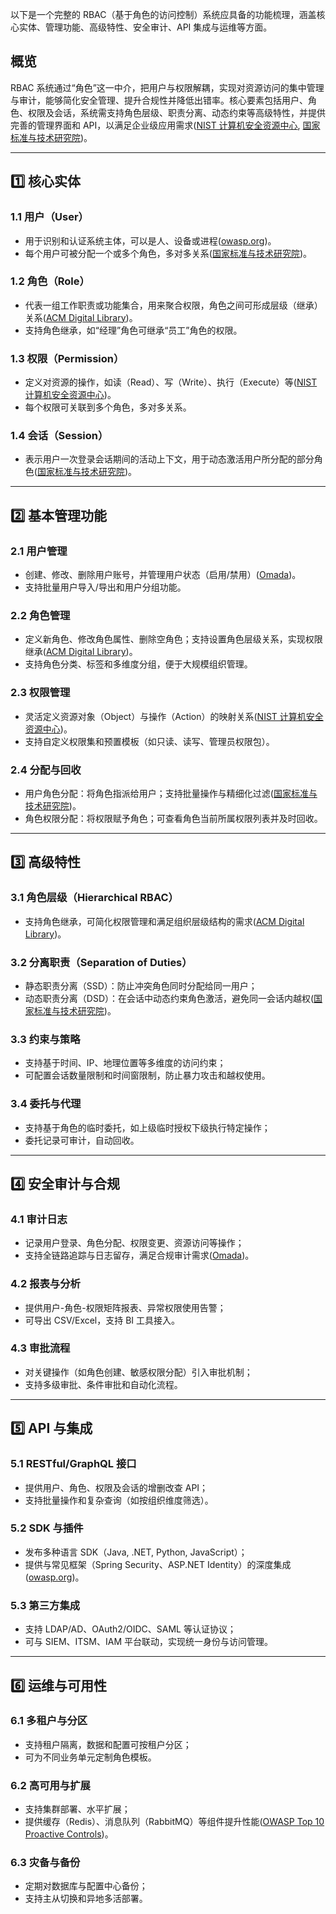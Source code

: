 以下是一个完整的 RBAC（基于角色的访问控制）系统应具备的功能梳理，涵盖核心实体、管理功能、高级特性、安全审计、API 集成与运维等方面。

## 概览

RBAC 系统通过“角色”这一中介，把用户与权限解耦，实现对资源访问的集中管理与审计，能够简化安全管理、提升合规性并降低出错率。核心要素包括用户、角色、权限及会话，系统需支持角色层级、职责分离、动态约束等高级特性，并提供完善的管理界面和 API，以满足企业级应用需求([NIST 计算机安全资源中心](https://csrc.nist.gov/projects/role-based-access-control?utm_source=chatgpt.com), [国家标准与技术研究院](https://tsapps.nist.gov/publication/get_pdf.cfm?pub_id=916537&utm_source=chatgpt.com))。

------

## 1️⃣ 核心实体

### 1.1 用户（User）

- 用于识别和认证系统主体，可以是人、设备或进程([owasp.org](https://owasp.org/www-community/Access_Control?utm_source=chatgpt.com))。
- 每个用户可被分配一个或多个角色，多对多关系([国家标准与技术研究院](https://tsapps.nist.gov/publication/get_pdf.cfm?pub_id=916402&utm_source=chatgpt.com))。

### 1.2 角色（Role）

- 代表一组工作职责或功能集合，用来聚合权限，角色之间可形成层级（继承）关系([ACM Digital Library](https://dl.acm.org/doi/10.1145/344287.344301?utm_source=chatgpt.com))。
- 支持角色继承，如“经理”角色可继承“员工”角色的权限。

### 1.3 权限（Permission）

- 定义对资源的操作，如读（Read）、写（Write）、执行（Execute）等([NIST 计算机安全资源中心](https://csrc.nist.gov/CSRC/media/Presentations/Role-based-Access-Control-an-Overview/images-media/alvarez.pdf?utm_source=chatgpt.com))。
- 每个权限可关联到多个角色，多对多关系。

### 1.4 会话（Session）

- 表示用户一次登录会话期间的活动上下文，用于动态激活用户所分配的部分角色([国家标准与技术研究院](https://tsapps.nist.gov/publication/get_pdf.cfm?pub_id=916402&utm_source=chatgpt.com))。

------

## 2️⃣ 基本管理功能

### 2.1 用户管理

- 创建、修改、删除用户账号，并管理用户状态（启用/禁用）([Omada](https://omadaidentity.com/resources/blog/nist-role-based-access-control/?utm_source=chatgpt.com))。
- 支持批量用户导入/导出和用户分组功能。

### 2.2 角色管理

- 定义新角色、修改角色属性、删除空角色；支持设置角色层级关系，实现权限继承([ACM Digital Library](https://dl.acm.org/doi/10.1145/344287.344301?utm_source=chatgpt.com))。
- 支持角色分类、标签和多维度分组，便于大规模组织管理。

### 2.3 权限管理

- 灵活定义资源对象（Object）与操作（Action）的映射关系([NIST 计算机安全资源中心](https://csrc.nist.gov/CSRC/media/Presentations/Role-based-Access-Control-an-Overview/images-media/alvarez.pdf?utm_source=chatgpt.com))。
- 支持自定义权限集和预置模板（如只读、读写、管理员权限包）。

### 2.4 分配与回收

- 用户角色分配：将角色指派给用户；支持批量操作与精细化过滤([国家标准与技术研究院](https://tsapps.nist.gov/publication/get_pdf.cfm?pub_id=916402&utm_source=chatgpt.com))。
- 角色权限分配：将权限赋予角色；可查看角色当前所属权限列表并及时回收。

------

## 3️⃣ 高级特性

### 3.1 角色层级（Hierarchical RBAC）

- 支持角色继承，可简化权限管理和满足组织层级结构的需求([ACM Digital Library](https://dl.acm.org/doi/10.1145/344287.344301?utm_source=chatgpt.com))。

### 3.2 分离职责（Separation of Duties）

- 静态职责分离（SSD）：防止冲突角色同时分配给同一用户；
- 动态职责分离（DSD）：在会话中动态约束角色激活，避免同一会话内越权([国家标准与技术研究院](https://tsapps.nist.gov/publication/get_pdf.cfm?pub_id=916402&utm_source=chatgpt.com))。

### 3.3 约束与策略

- 支持基于时间、IP、地理位置等多维度的访问约束；
- 可配置会话数量限制和时间窗限制，防止暴力攻击和越权使用。

### 3.4 委托与代理

- 支持基于角色的临时委托，如上级临时授权下级执行特定操作；
- 委托记录可审计，自动回收。

------

## 4️⃣ 安全审计与合规

### 4.1 审计日志

- 记录用户登录、角色分配、权限变更、资源访问等操作；
- 支持全链路追踪与日志留存，满足合规审计需求([Omada](https://omadaidentity.com/resources/blog/nist-role-based-access-control/?utm_source=chatgpt.com))。

### 4.2 报表与分析

- 提供用户-角色-权限矩阵报表、异常权限使用告警；
- 可导出 CSV/Excel，支持 BI 工具接入。

### 4.3 审批流程

- 对关键操作（如角色创建、敏感权限分配）引入审批机制；
- 支持多级审批、条件审批和自动化流程。

------

## 5️⃣ API 与集成

### 5.1 RESTful/GraphQL 接口

- 提供用户、角色、权限及会话的增删改查 API；
- 支持批量操作和复杂查询（如按组织维度筛选）。

### 5.2 SDK 与插件

- 发布多种语言 SDK（Java, .NET, Python, JavaScript）；
- 提供与常见框架（Spring Security、ASP.NET Identity）的深度集成([owasp.org](https://owasp.org/www-community/Access_Control?utm_source=chatgpt.com))。

### 5.3 第三方集成

- 支持 LDAP/AD、OAuth2/OIDC、SAML 等认证协议；
- 可与 SIEM、ITSM、IAM 平台联动，实现统一身份与访问管理。

------

## 6️⃣ 运维与可用性

### 6.1 多租户与分区

- 支持租户隔离，数据和配置可按租户分区；
- 可为不同业务单元定制角色模板。

### 6.2 高可用与扩展

- 支持集群部署、水平扩展；
- 提供缓存（Redis）、消息队列（RabbitMQ）等组件提升性能([OWASP Top 10 Proactive Controls](https://top10proactive.owasp.org/the-top-10/c1-accesscontrol/?utm_source=chatgpt.com))。

### 6.3 灾备与备份

- 定期对数据库与配置中心备份；
- 支持主从切换和异地多活部署。
